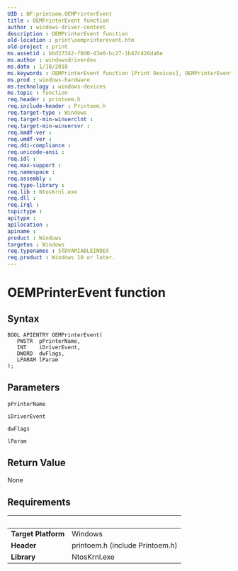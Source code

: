 ```yaml
---
UID : NF:printoem.OEMPrinterEvent
title : OEMPrinterEvent function
author : windows-driver-content
description : OEMPrinterEvent function
old-location : print\oemprinterevent.htm
old-project : print
ms.assetid : bbd37342-f0d0-43e0-bc27-1b47c426da6e
ms.author : windowsdriverdev
ms.date : 1/18/2018
ms.keywords : OEMPrinterEvent function [Print Devices], OEMPrinterEvent, printoem/OEMPrinterEvent, print_obsoletefunctions_0eaf5d52-f558-401d-a06f-80925e997e3a.xml, print.oemprinterevent
ms.prod : windows-hardware
ms.technology : windows-devices
ms.topic : function
req.header : printoem.h
req.include-header : Printoem.h
req.target-type : Windows
req.target-min-winverclnt : 
req.target-min-winversvr : 
req.kmdf-ver : 
req.umdf-ver : 
req.ddi-compliance : 
req.unicode-ansi : 
req.idl : 
req.max-support : 
req.namespace : 
req.assembly : 
req.type-library : 
req.lib : NtosKrnl.exe
req.dll : 
req.irql : 
topictype : 
apitype : 
apilocation : 
apiname : 
product : Windows
targetos : Windows
req.typenames : STDVARIABLEINDEX
req.product : Windows 10 or later.
---
```



# OEMPrinterEvent function


## Syntax

````
BOOL APIENTRY OEMPrinterEvent(
   PWSTR  pPrinterName,
   INT    iDriverEvent,
   DWORD  dwFlags,
   LPARAM lParam
);
````

## Parameters

`pPrinterName`



`iDriverEvent`



`dwFlags`



`lParam`




## Return Value

None


## Requirements
| &nbsp; | &nbsp; |
| ---- |:---- |
| **Target Platform** | Windows |
| **Header** | printoem.h (include Printoem.h) |
| **Library** | NtosKrnl.exe |